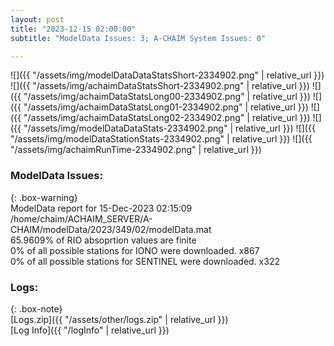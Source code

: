 ```yaml
---
layout: post
title: "2023-12-15 02:00:00"
subtitle: "ModelData Issues: 3; A-CHAIM System Issues: 0"

---
```


![]({{ "/assets/img/modelDataDataStatsShort-2334902.png" | relative_url }})
![]({{ "/assets/img/achaimDataStatsShort-2334902.png" | relative_url }})
![]({{ "/assets/img/achaimDataStatsLong00-2334902.png" | relative_url }})
![]({{ "/assets/img/achaimDataStatsLong01-2334902.png" | relative_url }})
![]({{ "/assets/img/achaimDataStatsLong02-2334902.png" | relative_url }})
![]({{ "/assets/img/modelDataDataStats-2334902.png" | relative_url }})
![]({{ "/assets/img/modelDataStationStats-2334902.png" | relative_url }})
![]({{ "/assets/img/achaimRunTime-2334902.png" | relative_url }})


### ModelData Issues:  
  
{: .box-warning}  
 ModelData report for 15-Dec-2023 02:15:09   
 /home/chaim/ACHAIM_SERVER/A-CHAIM/modelData/2023/349/02/modelData.mat   
 65.9609% of RIO absoprtion values are finite   
 0% of all possible stations for IONO were downloaded. x867   
 0% of all possible stations for SENTINEL were downloaded. x322   
  


### Logs:  
  
{: .box-note}  
[Logs.zip]({{ "/assets/other/logs.zip" | relative_url }})  
[Log Info]({{ "/logInfo" | relative_url }})  
